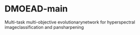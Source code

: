 # DMOEAD-main
Multi-task multi-objective evolutionarynetwork for hyperspectral imageclassification and pansharpening
